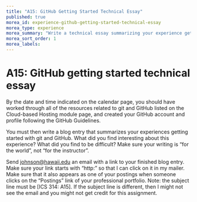 ```yaml
---
title: "A15: GitHub Getting Started Technical Essay"
published: true
morea_id: experience-github-getting-started-technical-essay
morea_type: experience
morea_summary: "Write a technical essay summarizing your experience getting started with GitHub."
morea_sort_order: 1
morea_labels:
---
```


# A15: GitHub getting started technical essay

By the date and time indicated on the calendar page, you should have worked through all of the resources related to git and GitHub listed on the Cloud-based Hosting module page, and created your GitHub account and profile following the GitHub Guidelines.

You must then write a blog entry that summarizes your experiences getting started with git and GitHub.  What did you find interesting about this experience?  What did you find to be difficult?   Make sure your writing is “for the world”, not “for the instructor”.

Send johnson@hawaii.edu an email with a link to your finished blog entry. Make sure your link starts with “http:” so that I can click on it in my mailer. Make sure that it also appears as one of your postings when someone clicks on the “Postings” link of your professional portfolio.  Note: the subject line must be [ICS 314: A15].  If the subject line is different, then I might not see the email and you might not get credit for this assignment.




